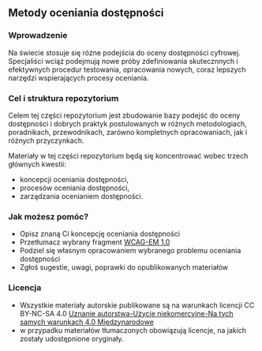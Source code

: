 ## Metody oceniania dostępności

### Wprowadzenie
Na świecie stosuje się różne podejścia do oceny dostępności cyfrowej. Specjaliści wciąż podejmują nowe próby zdefiniowania skutecznnych i efektywnych procedur testowania, opracowania nowych, coraz lepszych narzędzi wspierających procesy oceniania.  

### Cel i struktura repozytorium
Celem tej części repozytorium jest zbudowanie bazy podejść do oceny dostępności i dobrych praktyk postulowanych w różnych metodologiach, poradnikach, przewodnikach, zarówno kompletnych opracowaniach, jak i różnych przyczynkach.

Materiały w tej części repozytorium będą się koncentrować wobec trzech głównych kwestii:
- koncepcji oceniania dostępności,
- procesów oceniania dostępności,
- zarządzania ocenianiem dostępności.

### Jak możesz pomóc?
- Opisz znaną Ci koncepcję oceniania dostępności
- Przetłumacz wybrany fragment [WCAG-EM 1.0](https://www.w3.org/TR/WCAG-EM/)
- Podziel się własnym opracowaniem wybranego problemu oceniania dostępności
- Zgłoś sugestie, uwagi, poprawki do opublikowanych materiałów

### Licencja
- Wszystkie materiały autorskie publikowane są na warunkach licencji CC BY-NC-SA 4.0
[Uznanie autorstwa-Użycie niekomercyjne-Na tych samych warunkach 4.0 Międzynarodowe](https://creativecommons.org/licenses/by-nc-sa/4.0/deed.pl) 
- w przypadku materiałów tłumaczonych obowiązują licencje, na jakich zostały udostępnione oryginały. 
